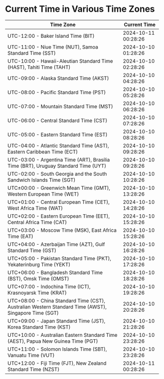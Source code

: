 # Current Time in Various Time Zones

| Time Zone | Current Time |
|-----------|--------------|
| UTC-12:00 - Baker Island Time (BIT) | 2024-10-11 00:28:26 |
| UTC-11:00 - Niue Time (NUT), Samoa Standard Time (SST) | 2024-10-10 01:28:26 |
| UTC-10:00 - Hawaii-Aleutian Standard Time (HAST), Tahiti Time (TAHT) | 2024-10-10 02:28:26 |
| UTC-09:00 - Alaska Standard Time (AKST) | 2024-10-10 04:28:26 |
| UTC-08:00 - Pacific Standard Time (PST) | 2024-10-10 05:28:26 |
| UTC-07:00 - Mountain Standard Time (MST) | 2024-10-10 06:28:26 |
| UTC-06:00 - Central Standard Time (CST) | 2024-10-10 07:28:26 |
| UTC-05:00 - Eastern Standard Time (EST) | 2024-10-10 08:28:26 |
| UTC-04:00 - Atlantic Standard Time (AST), Eastern Caribbean Time (ECT) | 2024-10-10 09:28:26 |
| UTC-03:00 - Argentina Time (ART), Brasília Time (BRT), Uruguay Standard Time (UYT) | 2024-10-10 09:28:26 |
| UTC-02:00 - South Georgia and the South Sandwich Islands Time (SGT) | 2024-10-10 10:28:26 |
| UTC±00:00 - Greenwich Mean Time (GMT), Western European Time (WET) | 2024-10-10 13:28:26 |
| UTC+01:00 - Central European Time (CET), West Africa Time (WAT) | 2024-10-10 14:28:26 |
| UTC+02:00 - Eastern European Time (EET), Central Africa Time (CAT) | 2024-10-10 15:28:26 |
| UTC+03:00 - Moscow Time (MSK), East Africa Time (EAT) | 2024-10-10 15:28:26 |
| UTC+04:00 - Azerbaijan Time (AZT), Gulf Standard Time (GST) | 2024-10-10 16:28:26 |
| UTC+05:00 - Pakistan Standard Time (PKT), Yekaterinburg Time (YEKT) | 2024-10-10 17:28:26 |
| UTC+06:00 - Bangladesh Standard Time (BST), Omsk Time (OMST) | 2024-10-10 18:28:26 |
| UTC+07:00 - Indochina Time (ICT), Krasnoyarsk Time (KRAT) | 2024-10-10 19:28:26 |
| UTC+08:00 - China Standard Time (CST), Australian Western Standard Time (AWST), Singapore Time (SGT) | 2024-10-10 20:28:26 |
| UTC+09:00 - Japan Standard Time (JST), Korea Standard Time (KST) | 2024-10-10 21:28:26 |
| UTC+10:00 - Australian Eastern Standard Time (AEST), Papua New Guinea Time (PGT) | 2024-10-10 23:28:26 |
| UTC+11:00 - Solomon Islands Time (SBT), Vanuatu Time (VUT) | 2024-10-10 23:28:26 |
| UTC+12:00 - Fiji Time (FJT), New Zealand Standard Time (NZST) | 2024-10-11 00:28:26 |
